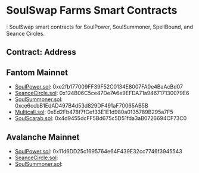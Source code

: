 # SoulSwap Farms Smart Contracts
🕯 SoulSwap smart contracts for SoulPower, SoulSummoner, SpellBound, and Seance Circles.

## Contract: Address

## Fantom Mainnet
- [SoulPower.sol](https://ftmscan.com/address/0xe2fb177009FF39F52C0134E8007FA0e4BaAcBd07#code): 0xe2fb177009FF39F52C0134E8007FA0e4BaAcBd07
- [SeanceCircle.sol](https://ftmscan.com/address/0x124B06C5ce47De7A6e9EFDA71a946717130079E6#code): 0x124B06C5ce47De7A6e9EFDA71a946717130079E6
- [SoulSummoner.sol](https://ftmscan.com/address/0xce6ccbB1EdAD497B4d53d829DF491aF70065AB5B#code): 0xce6ccbB1EdAD497B4d53d829DF491aF70065AB5B
- [Multicall.sol](https://ftmscan.com/address/0xEd2Fb478f7fCef33E1E1d980a0135789B295a7F5#code): 0xEd2Fb478f7fCef33E1E1d980a0135789B295a7F5
- [SoulScarab.sol](https://ftmscan.com/address/0x4d9455dcFF5Bd675c5D51fda3aB0726694CF73C0#code): 0x4d9455dcFF5Bd675c5D51fda3aB0726694CF73C0

## Avalanche Mainnet
- [SoulPower.sol](https://ftmscan.com/address/0x11d6DD25c1695764e64F439E32cc7746f3945543#code): 0x11d6DD25c1695764e64F439E32cc7746f3945543
- [SeanceCircle.sol](https://ftmscan.com/address/0xB641880C65A33605fc5a4F8b955a868a98D4a58e#code): 
- [SoulSummoner.sol](https://ftmscan.com/address/#code):
